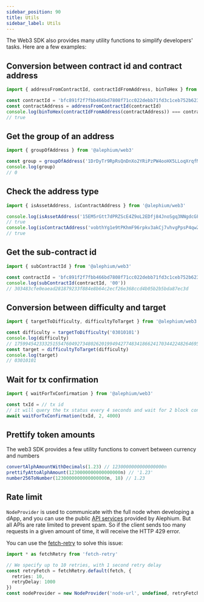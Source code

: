 ```yaml
---
sidebar_position: 90
title: Utils
sidebar_label: Utils
---
```


The Web3 SDK also provides many utility functions to simplify
developers' tasks. Here are a few examples:

## Conversion between contract id and contract address

```typescript
import { addressFromContractId, contractIdFromAddress, binToHex } from '@alephium/web3'

const contractId = 'bfc891f2f7fbb466bd7808f71cc022debb71fd3c1ceb752b623eb9c48ec4d165'
const contractAddress = addressFromContractId(contractId)
console.log(binToHex(contractIdFromAddress(contractAddress)) === contractId)
// true
```

## Get the group of an address

```typescript
import { groupOfAddress } from '@alephium/web3'

const group = groupOfAddress('1DrDyTr9RpRsQnDnXo2YRiPzPW4ooHX5LLoqXrqfMrpQH')
console.log(group)
// 0
```

## Check the address type

```typescript
import { isAssetAddress, isContractAddress } from '@alephium/web3'

console.log(isAssetAddress('15EM5rGtt7dPRZScE4Z9oL2EDfj84JnoSgq3NNgdcGFyu'))
// true
console.log(isContractAddress('vobthYg1e9tPKhmF96rpkv3akCj7vhvgPpsP4qwZqDw3'))
// true
```

## Get the sub-contract id

```typescript
import { subContractId } from '@alephium/web3'

const contractId = 'bfc891f2f7fbb466bd7808f71cc022debb71fd3c1ceb752b623eb9c48ec4d165'
console.log(subContractId(contractId, '00'))
// 303483cfe0eaead281879233f884e8b64c2ecf26e368ccd4b05b2b5bda87ec3d
```

## Conversion between difficulty and target

```typescript
import { targetToDifficulty, difficultyToTarget } from '@alephium/web3'

const difficulty = targetToDifficulty('03010101')
console.log(difficulty)
// 1759945423332515547604927348026201994942774834186624170344224826469580800n
const target = difficultyToTarget(difficulty)
console.log(target)
// 03010101
```

## Wait for tx confirmation

```typescript
import { waitForTxConfirmation } from '@alephium/web3'

const txId = // tx id
// it will query the tx status every 4 seconds and wait for 2 block confirmations
await waitForTxConfirmation(txId, 2, 4000)
```

## Prettify token amounts

The web3 SDK provides a few utility functions to convert between currency and numbers

```Typescript
convertAlphAmountWithDecimals(1.23) // 1230000000000000000n
prettifyAttoAlphAmount(1230000000000000000n) // '1.23'
number256ToNumber(1230000000000000000n, 18) // 1.23
```

## Rate limit

`NodeProvider` is used to communicate with the full node when developing a dApp,
and you can use the public [API services](/infrastructure/public-services.md) provided by Alephium. 
But all APIs are rate limited to prevent spam. So if the client sends too many requests in a given amount of time, it will receive the HTTP 429 error.

You can use the [fetch-retry](https://github.com/jonbern/fetch-retry) to solve this issue:

```typescript
import * as fetchRetry from 'fetch-retry'

// We specify up to 10 retries, with 1 second retry delay
const retryFetch = fetchRetry.default(fetch, {
  retries: 10,
  retryDelay: 1000
})
const nodeProvider = new NodeProvider('node-url', undefined, retryFetch)
```
